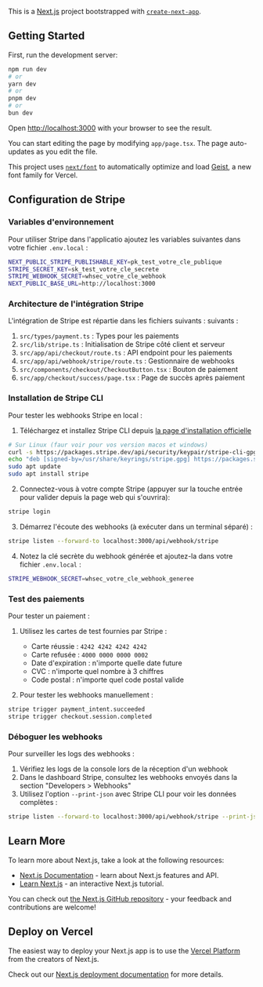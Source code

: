 This is a [Next.js](https://nextjs.org) project bootstrapped with [`create-next-app`](https://nextjs.org/docs/app/api-reference/cli/create-next-app).

## Getting Started

First, run the development server:

```bash
npm run dev
# or
yarn dev
# or
pnpm dev
# or
bun dev
```

Open [http://localhost:3000](http://localhost:3000) with your browser to see the result.

You can start editing the page by modifying `app/page.tsx`. The page auto-updates as you edit the file.

This project uses [`next/font`](https://nextjs.org/docs/app/building-your-application/optimizing/fonts) to automatically optimize and load [Geist](https://vercel.com/font), a new font family for Vercel.

## Configuration de Stripe

### Variables d'environnement

Pour utiliser Stripe dans l'applicatio ajoutez les variables suivantes dans votre fichier `.env.local` :

```bash
NEXT_PUBLIC_STRIPE_PUBLISHABLE_KEY=pk_test_votre_cle_publique
STRIPE_SECRET_KEY=sk_test_votre_cle_secrete
STRIPE_WEBHOOK_SECRET=whsec_votre_cle_webhook
NEXT_PUBLIC_BASE_URL=http://localhost:3000
```

### Architecture de l'intégration Stripe

L'intégration de Stripe est répartie dans les fichiers suivants : suivants :

1. `src/types/payment.ts` : Types pour les paiements
2. `src/lib/stripe.ts` : Initialisation de Stripe côté client et serveur
3. `src/app/api/checkout/route.ts` : API endpoint pour les paiements
4. `src/app/api/webhook/stripe/route.ts` : Gestionnaire de webhooks
5. `src/components/checkout/CheckoutButton.tsx` : Bouton de paiement
6. `src/app/checkout/success/page.tsx` : Page de succès après paiement

### Installation de Stripe CLI

Pour tester les webhooks Stripe en local :

1. Téléchargez et installez Stripe CLI depuis [la page d'installation officielle](https://stripe.com/docs/stripe-cli)

```bash
# Sur Linux (faur voir pour vos version macos et windows)
curl -s https://packages.stripe.dev/api/security/keypair/stripe-cli-gpg/public | gpg --dearmor | sudo tee /usr/share/keyrings/stripe.gpg
echo "deb [signed-by=/usr/share/keyrings/stripe.gpg] https://packages.stripe.dev/stripe-cli-debian-local stable main" | sudo tee /etc/apt/sources.list.d/stripe.list
sudo apt update
sudo apt install stripe
```

2. Connectez-vous à votre compte Stripe (appuyer sur la touche entrée pour valider depuis la page web qui s'ouvrira):

```bash
stripe login
```

3. Démarrez l'écoute des webhooks (à exécuter dans un terminal séparé) :

```bash
stripe listen --forward-to localhost:3000/api/webhook/stripe
```

4. Notez la clé secrète du webhook générée et ajoutez-la dans votre fichier `.env.local` :

```bash
STRIPE_WEBHOOK_SECRET=whsec_votre_cle_webhook_generee
```

### Test des paiements

Pour tester un paiement :

1. Utilisez les cartes de test fournies par Stripe :

   - Carte réussie : `4242 4242 4242 4242`
   - Carte refusée : `4000 0000 0000 0002`
   - Date d'expiration : n'importe quelle date future
   - CVC : n'importe quel nombre à 3 chiffres
   - Code postal : n'importe quel code postal valide

2. Pour tester les webhooks manuellement :

```bash
stripe trigger payment_intent.succeeded
stripe trigger checkout.session.completed
```

### Déboguer les webhooks

Pour surveiller les logs des webhooks :

1. Vérifiez les logs de la console lors de la réception d'un webhook
2. Dans le dashboard Stripe, consultez les webhooks envoyés dans la section "Developers > Webhooks"
3. Utilisez l'option `--print-json` avec Stripe CLI pour voir les données complètes :

```bash
stripe listen --forward-to localhost:3000/api/webhook/stripe --print-json
```

## Learn More

To learn more about Next.js, take a look at the following resources:

- [Next.js Documentation](https://nextjs.org/docs) - learn about Next.js features and API.
- [Learn Next.js](https://nextjs.org/learn) - an interactive Next.js tutorial.

You can check out [the Next.js GitHub repository](https://github.com/vercel/next.js) - your feedback and contributions are welcome!

## Deploy on Vercel

The easiest way to deploy your Next.js app is to use the [Vercel Platform](https://vercel.com/new?utm_medium=default-template&filter=next.js&utm_source=create-next-app&utm_campaign=create-next-app-readme) from the creators of Next.js.

Check out our [Next.js deployment documentation](https://nextjs.org/docs/app/building-your-application/deploying) for more details.
